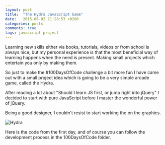 ```yaml
---
layout: post
title:  "The Hydra JavaScript Game"
date:   2015-06-02 21:28:53 +0200
categories: posts
comments: true
tags: javascript project
---
```

Learning new skills either via books, tutorials, videos or from school is always nice, but my personal experience is that the most beneficial way of learning happens when the need is present. Making small projects which entertain you only by making them.

So just to make the #100DaysOfCode challenge a bit more fun I have came out with a small project idea which is going to be a very simple arcade game, called the Hydra.

After reading a lot about "Should I learn JS first, or jump right into jQuery" I decided to start with pure JavaScript before I master the wonderful power of jQuery.

Being a good designer, I couldn't resist to start working the on the graphics.

![Hydra](http://codencoffee.gaborpinter.net/wp-content/uploads/2015/06/hydra_screen-1024x550.png "Hydra")

Here is the code from the first day, and of course you can follow the development process in the 100DaysOfCode folder.